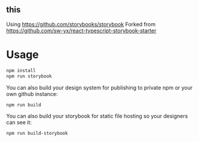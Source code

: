 ## this
Using https://github.com/storybooks/storybook
Forked from https://github.com/sw-yx/react-typescript-storybook-starter


# Usage

```bash
npm install
npm run storybook
```

You can also build your design system for publishing to private npm or your own github instance:

```bash
npm run build
```

You can also build your storybook for static file hosting so your designers can see it:

```bash
npm run build-storybook
```





